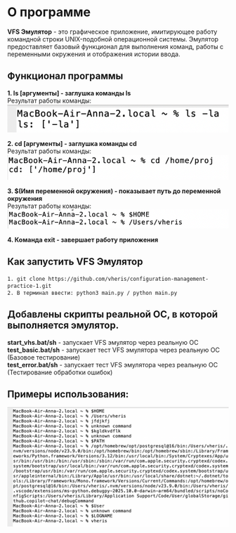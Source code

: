 # О программе

**VFS Эмулятор** - это графическое приложение, имитирующее работу командной строки UNIX-подобной операционной системы. Эмулятор предоставляет базовый функционал для выполнения команд, работы с переменными окружения и отображения истории ввода.

## Функционал программы

**1. ls [аргументы] - заглушка команды ls**  
Результат работы команды:  
![Работа команды ls](./img/ls.png)

**2. cd [аргументы] - заглушка команды cd**  
Результат работы команды:
![Работа команды cd](./img/cd.png)

**3. $(Имя переменной окружения) - показывает путь до переменной окружения**  
Результат работы команды:
![Работа команды $VARNAME](./img/VARNAME.png)

**4. Команда exit - завершает работу приложения**  

## Как запустить VFS Эмулятор

```
1. git clone https://github.com/vheris/configuration-management-practice-1.git
2. В терминал ввести: python3 main.py / python main.py
```
## Добавлены скрипты реальной ОС, в которой выполняется эмулятор.

**start_vhs.bat/sh** - запускает VFS эмулятор через реальную ОС  
**test_basic.bat/sh** - запускает тест VFS эмулятора через реальную ОС (Базовое тестирование)  
**test_error.bat/sh** - запускает тест VFS эмулятора через реальную ОС (Тестирование обработки ошибок)  

## Примеры использования:

![Пример](./img/test.png)
